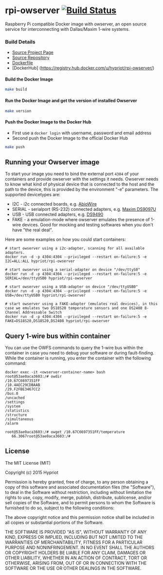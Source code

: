 # rpi-owserver [![Build Status](https://travis-ci.org/hypriot/rpi-owserver.svg?branch=master)](https://travis-ci.org/hypriot/rpi-owserver)

Raspberry Pi compatible Docker image with owserver, an open source service for interconnecting with Dallas/Maxim 1-wire systems.

### Build Details
- [Source Project Page](https://github.com/hypriot)
- [Source Repository](https://github.com/hypriot/rpi-owserver)
- [Dockerfile](https://github.com/hypriot/rpi-owserver/blob/master/Dockerfile)
- [DockerHub] (https://registry.hub.docker.com/u/hypriot/rpi-owserver/)


#### Build the Docker Image
```bash
make build
```

#### Run the Docker Image and get the version of installed Owserver
```bash
make version
```

#### Push the Docker Image to the Docker Hub
* First use a `docker login` with username, password and email address
* Second push the Docker Image to the official Docker Hub

```bash
make push
```

Running your Owserver image
---------------------------

To start your image you need to bind the external port `4304` of your containers and provide owserver with the settings it needs.
Owserver needs to know what kind of physical device that is connected to the host and the path to the device, this is provided by the environment "-e" parameters.
The supported devicetypes are:

* I2C - i2c connected boards, e.g. [AbioWire](http://www.axiris.eu/download/abiowire/AbioWire_um_en_us_2013_07_09.pdf)
* SERIAL - serialport (RS-232) connected adapters, e.g. [Maxim DS9097U](https://www.maximintegrated.com/en/products/digital/ibutton/DS9097U-S09.html)
* USB - USB connected adapters, e.g. [DS9490](http://pdfserv.maximintegrated.com/en/ds/DS9490-DS9490R.pdf)
* FAKE - a emulation-mode where owserver emulates the presence of 1-wire devices. Good for mocking and testing softwares when you don't have "the real deal".

Here are some examples on how you could start containers:

    # start owserver using a i2c-adapter, scanning for all available adapters.
    docker run -d -p 4304:4304 --privileged --restart on-failure:5 -e I2C=ALL:ALL hypriot/rpi-owserver

    # start owserver using a serial-adapter on device "/dev/ttyS0"
    docker run -d -p 4304:4304 --privileged --restart on-failure:5 -e SERIAL=/dev/ttyUSB0 hypriot/rpi-owserver

    # start owserver using a USB-adapter on device "/dev/ttyUSB0"
    docker run -d -p 4304:4304 --privileged --restart on-failure:5 -e USB=/dev/ttyUSB0 hypriot/rpi-owserver

    # start owserver using a FAKE-adapter (emulates real devices), in this case we emulates two DS18S20 temperature sensors and one DS2408 8-Channel Addressable Switch
    docker run -d -p 4304:4304 --privileged --restart on-failure:5 -e FAKE=DS18S20,DS18S20,DS2408 hypriot/rpi-owserver


Query 1-wire bus within container
-------------------------

You can use the OWFS commands to query the 1-wire bus within the container in case you need to debug your software or during fault-finding. While the container is running, you enter the container with the following command:

  ```
  docker exec -it <owserver-container-name> bash
  root@53ae0aca3603:/# owdir
  /10.67C6697351FF
  /10.4AEC29CDBAAB
  /29.F2FBE3467CC2
  /bus.0
  /uncached
  /settings
  /system
  /statistics
  /structure
  /simultaneous
  /alarm

  root@53ae0aca3603:/# owget /10.67C6697351FF/temperature
     66.3067root@53ae0aca3603:/#
  ```

## License

The MIT License (MIT)

Copyright (c) 2015 Hypriot

Permission is hereby granted, free of charge, to any person obtaining a copy
of this software and associated documentation files (the "Software"), to deal
in the Software without restriction, including without limitation the rights
to use, copy, modify, merge, publish, distribute, sublicense, and/or sell
copies of the Software, and to permit persons to whom the Software is
furnished to do so, subject to the following conditions:

The above copyright notice and this permission notice shall be included in all
copies or substantial portions of the Software.

THE SOFTWARE IS PROVIDED "AS IS", WITHOUT WARRANTY OF ANY KIND, EXPRESS OR
IMPLIED, INCLUDING BUT NOT LIMITED TO THE WARRANTIES OF MERCHANTABILITY,
FITNESS FOR A PARTICULAR PURPOSE AND NONINFRINGEMENT. IN NO EVENT SHALL THE
AUTHORS OR COPYRIGHT HOLDERS BE LIABLE FOR ANY CLAIM, DAMAGES OR OTHER
LIABILITY, WHETHER IN AN ACTION OF CONTRACT, TORT OR OTHERWISE, ARISING FROM,
OUT OF OR IN CONNECTION WITH THE SOFTWARE OR THE USE OR OTHER DEALINGS IN THE
SOFTWARE.

